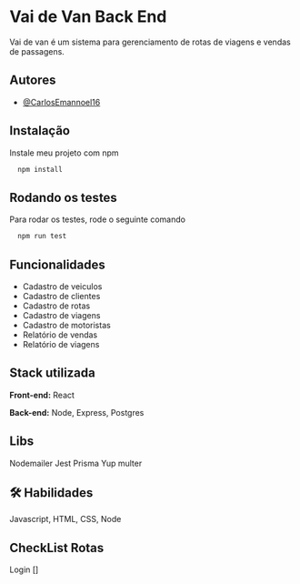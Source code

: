 
# Vai de Van Back End

Vai de van é um sistema para gerenciamento de rotas de viagens e vendas de passagens.

## Autores

- [@CarlosEmannoel16](https://www.github.com/CarlosEmannoel16)


## Instalação

Instale meu projeto com npm

```bash
  npm install

```

## Rodando os testes

Para rodar os testes, rode o seguinte comando

```bash
  npm run test
```


## Funcionalidades

- Cadastro de veiculos
- Cadastro de clientes
- Cadastro de rotas
- Cadastro de viagens
- Cadastro de motoristas
- Relatório de vendas
- Relatório de viagens



## Stack utilizada

**Front-end:** React

**Back-end:** Node, Express, Postgres

## Libs
Nodemailer
Jest
Prisma
Yup
multer


## 🛠 Habilidades
Javascript, HTML, CSS, Node



## CheckList Rotas
Login []
